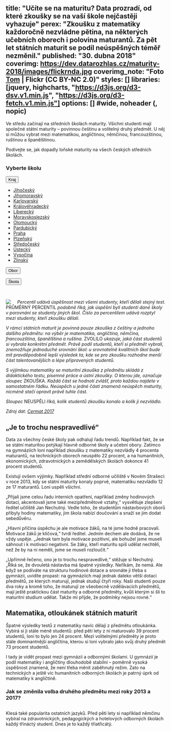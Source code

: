 title: "Učíte se na maturitu? Data prozradí, od které zkoušky se na vaší škole nejčastěji vyhazuje"
perex: "Zkoušku z matematiky každoročně nezvládne pětina, na některých učebních oborech i polovina maturantů. Za pět let státních maturit se podíl neúspěšných téměř nezměnil."
published: "30. dubna 2018"
coverimg: https://dev.datarozhlas.cz/maturity-2018/images/flickrnda.jpg
coverimg_note: "Foto <a href='https://www.flickr.com/photos/tomfbh/171221712/in/photolist-g8yfu-9i1Dc1-23iDjDQ-5d4we-2RcEL-Badpy-cP3UA-jDp1m-qc293N-r8WK61-fZcrp-78HdFm-7EjrEh-g8y9Z-5tm1wP-qRAYXR-jDps6-2UN3v-M3sWE-898NTe-9zrTwZ-pVRbFF-qp65co-FhsQVJ-24qyi5-pDAjMe-24Ub82M-TthpCb-4XC9u4-J6Zj79-T8agGd-TthoVE-TthpyJ-GmYV9v-Stm2Ez-T8agqG-fcBto-7ktnvv-6tjjRP-6MDH78-25ziWyc-eBWbNx-G6kpF7-cEJya3-5gYuK7-ceLocU-317AA-r8WNq7-g8yc4-wUizi/'>Tom</a> | Flickr (CC BY-NC 2.0)"
styles: []
libraries: [jquery, highcharts, "https://d3js.org/d3-dsv.v1.min.js", "https://d3js.org/d3-fetch.v1.min.js"]
options: [] #wide, noheader (, nopic)
---

Ve středu začínají na středních školách maturity. Všichni studenti mají společné státní maturity – povinnou češtinu a volitelný druhý předmět. U něj si můžou vybrat mezi matematikou, angličtinou, němčinou, francouzštinou, ruštinou a španělštinou.

Podívejte se, jak dopadly loňské maturity na všech českých středních školách.

<wide>

<h3>Vyberte školu</h3>

<div class="vopicikoule">

<div class="dropdown" id="kraj">
  <button class="btn-lg btn-default dropdown-toggle" id="krajButton" type="button" data-toggle="dropdown">Kraj
  <span class="caret"></span></button>
  <p class="postbutton" id="zvolenyKraj"></p>
  <ul class="dropdown-menu" role="menu" aria-labelledby="menu1">
    <li role="presentation"><a role="menuitem" tabindex="-1" href="#">Jihočeský</a></li>
    <li role="presentation"><a role="menuitem" tabindex="-1" href="#">Jihomoravský</a></li>
    <li role="presentation"><a role="menuitem" tabindex="-1" href="#">Karlovarský</a></li>
    <li role="presentation"><a role="menuitem" tabindex="-1" href="#">Královéhradecký</a></li>
    <li role="presentation"><a role="menuitem" tabindex="-1" href="#">Liberecký</a></li>
    <li role="presentation"><a role="menuitem" tabindex="-1" href="#">Moravskoslezský</a></li>
    <li role="presentation"><a role="menuitem" tabindex="-1" href="#">Olomoucký</a></li>
    <li role="presentation"><a role="menuitem" tabindex="-1" href="#">Pardubický</a></li>
    <li role="presentation"><a role="menuitem" tabindex="-1" href="#">Praha</a></li>
    <li role="presentation"><a role="menuitem" tabindex="-1" href="#">Plzeňský</a></li>
    <li role="presentation"><a role="menuitem" tabindex="-1" href="#">Středočeský</a></li>
    <li role="presentation"><a role="menuitem" tabindex="-1" href="#">Ústecký</a></li>
    <li role="presentation"><a role="menuitem" tabindex="-1" href="#">Vysočina</a></li>
    <li role="presentation"><a role="menuitem" tabindex="-1" href="#">Zlínský</a></li>
  </ul>
</div>

<div class="dropdown" id="obor">
  <button class="btn-lg btn-default dropdown-toggle" id="oborButton" type="button" data-toggle="dropdown">Obor
  <span class="caret"></span></button>
  <p class="postbutton" id="zvolenyObor"></p>
  <ul class="dropdown-menu" role="menu" aria-labelledby="menu1"></ul>
</div>

<div class="dropdown" id="skola">
  <button class="btn-lg btn-default dropdown-toggle" id="skolaButton" type="button" data-toggle="dropdown">Škola
  <span class="caret"></span></button>
  <p class="postbutton" id="zvolenaSkola"></p>
  <ul class="dropdown-menu" role="menu" aria-labelledby="menu1"></ul>
</div>

</div>

<div id="tabulka"></div>

&nbsp;<div id="legenda"><img src="https://dev.datarozhlas.cz/maturity-2018/images/legenda-small.png" style="max-width: 100%; float: left; margin-right: 20px">
_Percentil udává úspěšnost mezi všemi studenty, kteří dělali stejný test._ PRŮMĚRNÝ PERCENTIL _podobně říká, jak úspěšní byli studenti dané školy v porovnání se studenty jiných škol. Číslo za percentilem udává rozptyl mezi studenty, kteří zkoušku dělali._

_V rámci státních maturit je povinná pouze zkouška z češtiny a jednoho dalšího předmětu: na výběr je matematika, angličtina, němčina, francouzština, španělština a ruština._ ZVOLILO _ukazuje, jaká část studentů si vybrala konkrétní předmět. Právě podíl studentů, kteří si předmět vybrali, znemožňuje jednoduché srovnání škol: u srovnatelně kvalitních škol bude mít pravděpodobně lepší výsledek ta, kde se pro zkoušku rozhodne menší část talentovanějších a lépe připravených studentů._

_S výjimkou matematiky se maturitní zkouška z předmětu skládá z didaktického testu, písemné práce a ústní zkoušky. O kterou jde, označuje sloupec_ ZKOUŠKA. _Každá část se hodnotí zvlášť, proto každou najdete v samostatném řádku. Neúspěch u jedné části znamená neúspěch maturity, nicméně stačí opravit právě tuhle část._

_Sloupec_ NEUSPĚLI _říká, kolik studentů zkoušku konalo a kolik ji nezvládlo._

_Zdroj dat: [Cermat 2017](https://vysledky.cermat.cz/data/Default.aspx)_

</div>

</wide>

## „Je to trochu nespravedlivé“

Data za všechny české školy pak odhalují řadu trendů. Například fakt, že se se státní maturitou potýkají hlavně odborné školy a učební obory. Zatímco na gymnáziích loni například zkoušku z matematiky nezvládly 4 procenta maturantů, na technických oborech neuspělo 22 procent, a na humanitních, ekonomických, zdravotnických a zemědělských školách dokonce 41 procent studentů.

Existují ovšem výjimky. Například střední odborné učiliště v Novém Strašecí: v roce 2013, kdy se státní maturity konaly poprvé, matematiku nezvládlo 12 ze 17 maturantů. Loni uspěli všichni.

„Přijali jsme celou řadu interních opatření, například změny hodinových dotací, akcentovali jsme také mezipředmětové vztahy,“ vysvětluje zlepšení ředitel učiliště Jan Nechutný. Vedle toho, že studentům nástavbových oborů přibyly hodiny matematiky, jim škola nabízí doučování a snaží se jim dodat sebedůvěru.

„Hlavní příčina úspěchu je ale motivace žáků, na té jsme hodně pracovali. Motivace žáků je klíčová,“ tvrdí ředitel. Jedním dechem ale dodává, že ne vždy uspěje. „Jednak tam byla motivace pozitivní, ale bohužel jsme museli sáhnout i k motivaci negativní. Se žáky, kteří maturitu spíš udělat nechtěli, než že by na ni neměli, jsme se museli rozloučit.“

„Upřímně řečeno, ono je to trochu nespravedlivé,“ stěžuje si Nechutný. „Říká se, že dvouletá nástavba má špatné výsledky. Neříkám, že nemá. Ale když se podíváte na strukturu hodinové dotace a srovnáte ji třeba s gymnázii, uvidíte propast: na gymnáziích mají jednak daleko větší dotaci předmětů, ze kterých maturují, jednak studují čtyři roky. Naši studenti pouze dva roky a kromě toho, že maturují ze všeobecně vzdělávacích předmětů, mají ještě praktickou část maturity a odborné předměty, kvůli kterým si šli to maturitní studium udělat. Takže mi přijde, že podmínky nejsou rovné.“

## Matematika, otloukánek státních maturit

Špatné výsledky testů z matematiky navíc dělají z předmětu otloukánka. Vybírá si ji stále méně studentů: před pěti lety z ní maturovalo 39 procent studentů, loni to bylo jen 24 procent. Mezi volitelnými předměty je proto stále dominantnější angličtina, kterou si loni vybralo jako svůj druhý předmět 73 procent studentů.

I tady je vidět propast mezi gymnázii a odbornými školami. U gymnázií je podíl matematiky i angličtiny dlouhodobě stabilní – poměrně vysoká úspěšnost znamená, že není třeba měnit zaběhnutý režim. Zato na technických a ještě víc humanitních odborných školách je patrný úprk od matematiky k angličtině.

<h3>Jak se změnila volba druhého předmětu mezi roky 2013 a 2017?</h3>

<wide>

<div style="max-width: 100%; overflow: hidden; display: block;">
  <div class="chart small" id="gymnazia"></div>
  <div class="chart small" id="technicke"></div>
  <div class="chart small" id="ostatni"></div>
</div>

</wide>

Klesá také popularita ostatních jazyků. Před pěti lety si například němčinu vybíral na zdravotnických, pedagogických a hotelových odborných školách každý třináctý student. Dnes je to každý třiatřicátý.